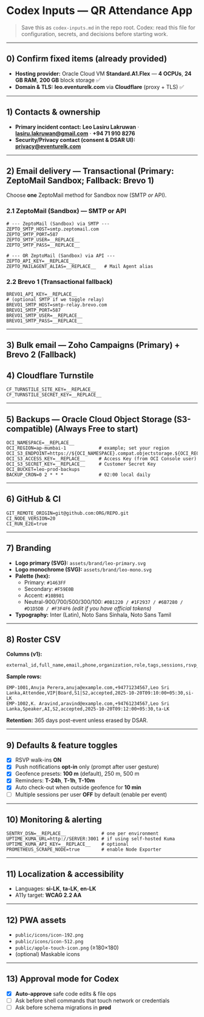 # Codex Inputs — QR Attendance App

> Save this as `codex-inputs.md` in the repo root. Codex: read this file for configuration, secrets, and decisions before starting work.

---

## 0) Confirm fixed items (already provided)

- **Hosting provider:** Oracle Cloud VM **Standard.A1.Flex** — **4 OCPUs**, **24 GB RAM**, **200 GB** block storage ✅
- **Domain & TLS:** **leo.eventurelk.com** via **Cloudflare** (proxy + TLS) ✅

---

## 1) Contacts & ownership

- **Primary incident contact:** **Leo Lasiru Lakruwan** · **lasiru.lakruwan@gmail.com** · **+94 71 910 8276**
- **Security/Privacy contact (consent & DSAR UI):** **privacy@eventurelk.com**

---

## 2) Email delivery — Transactional (Primary: ZeptoMail Sandbox; Fallback: Brevo 1)

Choose **one** ZeptoMail method for Sandbox now (SMTP _or_ API).

### 2.1 ZeptoMail (Sandbox) — SMTP **or** API

```env
# --- ZeptoMail (Sandbox) via SMTP ---
ZEPTO_SMTP_HOST=smtp.zeptomail.com
ZEPTO_SMTP_PORT=587
ZEPTO_SMTP_USER=__REPLACE__
ZEPTO_SMTP_PASS=__REPLACE__

# --- OR ZeptoMail (Sandbox) via API ---
ZEPTO_API_KEY=__REPLACE__
ZEPTO_MAILAGENT_ALIAS=__REPLACE__   # Mail Agent alias
```

### 2.2 Brevo **1** (Transactional fallback)

```env
BREVO1_API_KEY=__REPLACE__
# (optional SMTP if we toggle relay)
BREVO1_SMTP_HOST=smtp-relay.brevo.com
BREVO1_SMTP_PORT=587
BREVO1_SMTP_USER=__REPLACE__
BREVO1_SMTP_PASS=__REPLACE__
```

---

## 3) Bulk email — Zoho Campaigns (Primary) + Brevo **2** (Fallback)

## 4) Cloudflare Turnstile

```env
CF_TURNSTILE_SITE_KEY=__REPLACE__
CF_TURNSTILE_SECRET_KEY=__REPLACE__
```

---

## 5) Backups — **Oracle Cloud Object Storage (S3-compatible)** (Always Free to start)

```env
OCI_NAMESPACE=__REPLACE__
OCI_REGION=ap-mumbai-1            # example; set your region
OCI_S3_ENDPOINT=https://${OCI_NAMESPACE}.compat.objectstorage.${OCI_REGION}.oraclecloud.com
OCI_S3_ACCESS_KEY=__REPLACE__     # Access Key (from OCI Console user)
OCI_S3_SECRET_KEY=__REPLACE__     # Customer Secret Key
OCI_BUCKET=leo-prod-backups
BACKUP_CRON=0 2 * * *             # 02:00 local daily
```

---

## 6) GitHub & CI

```env
GIT_REMOTE_ORIGIN=git@github.com:ORG/REPO.git
CI_NODE_VERSION=20
CI_RUN_E2E=true
```

---

## 7) Branding

- **Logo primary (SVG):** `assets/brand/leo-primary.svg`
- **Logo monochrome (SVG):** `assets/brand/leo-mono.svg`
- **Palette (hex):**
  - Primary: `#1463FF`
  - Secondary: `#F59E0B`
  - Accent: `#10B981`
  - Neutral-900/700/500/300/100: `#0B1220 / #1F2937 / #6B7280 / #D1D5DB / #F3F4F6` _(edit if you have official tokens)_
- **Typography:** Inter (Latin), Noto Sans Sinhala, Noto Sans Tamil

---

## 8) Roster CSV

**Columns (v1):**

```
external_id,full_name,email,phone,organization,role,tags,sessions,rsvp_status,consent_ts,locale
```

**Sample rows:**

```
EMP-1001,Anuja Perera,anuja@example.com,+94771234567,Leo Sri Lanka,Attendee,VIP|Board,S1|S2,accepted,2025-10-20T09:10:00+05:30,si-LK
EMP-1002,K. Aravind,aravind@example.com,+94761234567,Leo Sri Lanka,Speaker,AI,S2,accepted,2025-10-20T09:12:00+05:30,ta-LK
```

**Retention:** 365 days post-event unless erased by DSAR.

---

## 9) Defaults & feature toggles

- [x] RSVP walk-ins **ON**
- [x] Push notifications **opt-in** only (prompt after user gesture)
- [x] Geofence presets: **100 m** (default), 250 m, 500 m
- [x] Reminders: **T-24h**, **T-1h**, **T-10m**
- [x] Auto check-out when outside geofence for **10 min**
- [ ] Multiple sessions per user **OFF** by default (enable per event)

---

## 10) Monitoring & alerting

```env
SENTRY_DSN=__REPLACE__             # one per environment
UPTIME_KUMA_URL=http://SERVER:3001 # if using self-hosted Kuma
UPTIME_KUMA_API_KEY=__REPLACE__    # optional
PROMETHEUS_SCRAPE_NODE=true        # enable Node Exporter
```

---

## 11) Localization & accessibility

- Languages: **si-LK**, **ta-LK**, **en-LK**
- A11y target: **WCAG 2.2 AA**

---

## 12) PWA assets

- `public/icons/icon-192.png`
- `public/icons/icon-512.png`
- `public/apple-touch-icon.png` (≥180×180)
- (optional) Maskable icons

---

## 13) Approval mode for Codex

- [x] **Auto-approve** safe code edits & file ops
- [ ] Ask before shell commands that touch network or credentials
- [ ] Ask before schema migrations in **prod**
